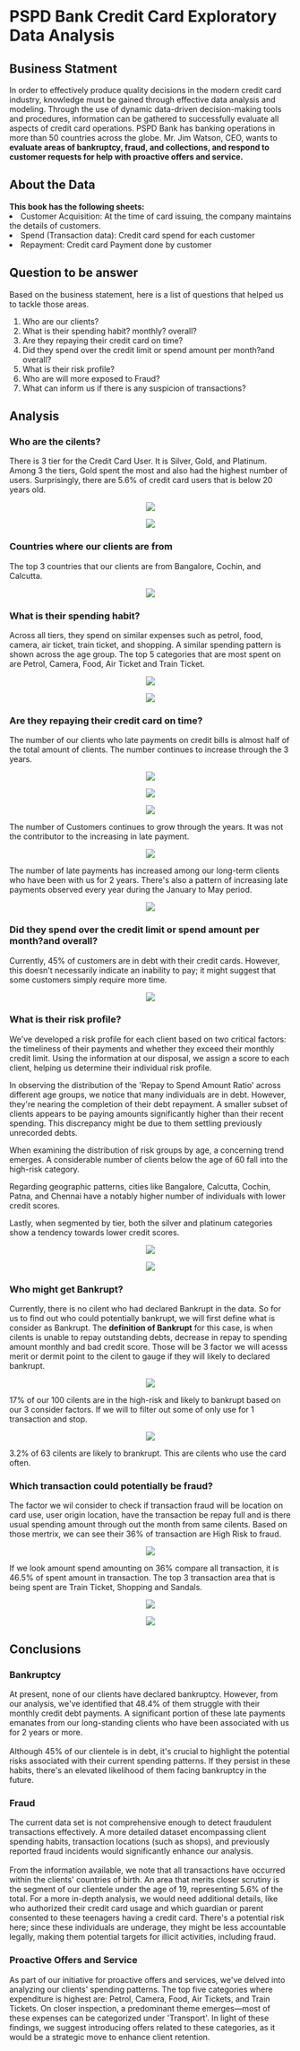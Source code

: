 <h1>PSPD Bank Credit Card Exploratory Data Analysis </h1> 

<h2>Business Statment</h2>
In order to effectively produce quality decisions in the modern credit card industry, knowledge
must be gained through effective data analysis and modeling. Through the use of dynamic data-driven decision-making tools and procedures, information can be gathered to successfully evaluate all aspects of credit card operations. PSPD Bank has banking operations in more than 50 countries across the globe. Mr. Jim Watson, CEO, wants to <b>evaluate areas of bankruptcy, fraud, and collections, and respond to customer requests for help with proactive offers and service.</b>

<h2>About the Data</h2>
<b>This book has the following sheets:</b>
  <li>Customer Acquisition: At the time of card issuing, the company maintains the details of customers.</li>
  <li>Spend (Transaction data): Credit card spend for each customer</li>
  <li>Repayment: Credit card Payment done by customer</li>

<h2>Question to be answer</h2>
Based on the business statement, here is a list of questions that helped us to tackle those areas.

<ol>
<li> Who are our clients? </li>
<li> What is their spending habit? monthly? overall? </li>
<li> Are they repaying their credit card on time?</li>
<li> Did they spend over the credit limit or spend amount per month?and overall?</li>
<li> What is their risk profile? </li>
<li> Who are will more exposed to Fraud? </li>
<li> What can inform us if there is any suspicion of transactions?</li>
</ol>

<h2>Analysis</h2>
<h3>Who are the cilents?</h3>
<p>There is 3 tier for the Credit Card User. It is Silver, Gold, and Platinum. Among 3 the tiers, Gold spent the most and also had the highest number of users. Surprisingly, there are 5.6% of credit card users that is below 20 years old.</p>
 
<p align="center">
  <img src="https://github.com/laysiong/Data-Analysis-Projects/assets/65546211/bb6a0d8a-6bd3-445a-a0fb-d507bc3b8337">
</p>

<p align="center">
  <img src="https://github.com/laysiong/Data-Analysis-Projects/assets/65546211/ad34315a-64a5-47dd-85c7-2b9bbb4cfdba">
</p>

<h3>Countries where our clients are from</h3>
<p>The top 3 countries that our clients are from Bangalore, Cochin, and Calcutta.</p>

<p align="center">
  <img src="https://github.com/laysiong/Data-Analysis-Projects/assets/65546211/4de9e33d-04f4-4f6e-992a-337bd617c45a">  
</p>

<h3>What is their spending habit? </h3>
<p>Across all tiers, they spend on similar expenses such as  petrol, food, camera, air ticket, train ticket, and shopping. A similar spending pattern is shown across the age group. The top 5 categories that are most spent on are Petrol, Camera, Food, Air Ticket and Train Ticket.</p>

<p align="center">
  <img src="https://github.com/laysiong/Data-Analysis-Projects/assets/65546211/ee319557-c8ce-48c9-8b42-e248a97b346f">
</p>
<p align="center">
  <img src="https://github.com/laysiong/Data-Analysis-Projects/assets/65546211/3db902a9-b5d7-40f5-9097-d043b91cb84e">
</p>

<!---![image](https://github.com/laysiong/Data-Analysis-Projects/assets/65546211/41083519-6e79-4500-9852-9fd2cda6e970)--->


<h3> Are they repaying their credit card on time?</h3>
<p>The number of our clients who late payments on credit bills is almost half of the total amount of clients. The number continues to increase through the 3 years. </p>

<!--- Pie Chart of % of Clients repaid on time monthly--->
<p align="center">
  <img src="https://github.com/laysiong/Data-Analysis-Projects/assets/65546211/e6038b10-ee93-4375-b92d-26882b7f0792">
</p>

<p align="center">
  <img src="https://github.com/laysiong/Data-Analysis-Projects/assets/65546211/7e8d9320-5ff8-4a59-999d-774e14593f22">
</p>

<p align="center">
  <img src="https://github.com/laysiong/Data-Analysis-Projects/assets/65546211/d3dcd5fc-04e2-4503-b81e-f07edbcd79e8">
</p>

<p> The number of Customers continues to grow through the years. It was not the contributor to the increasing in late payment.</p>

<p align="center">
  <img src="https://github.com/laysiong/Data-Analysis-Projects/assets/65546211/c315361b-3d62-4159-bc5e-6b72a0885ed9">
</p>


<p>The number of late payments has increased among our long-term clients who have been with us for 2 years. There's also a pattern of increasing late payments observed every year during the January to May period.</p>

<p align="center">
  <img src="https://github.com/laysiong/Data-Analysis-Projects/assets/65546211/3619e041-fa20-4938-99b5-f7e135762b4d">
</p>

<h3>Did they spend over the credit limit or spend amount per month?and overall?</h3>
<p> Currently, 45% of customers are in debt with their credit cards. However, this doesn't necessarily indicate an inability to pay; it might suggest that some customers simply require more time. </p>

<p align="center">
  <img src="https://github.com/laysiong/Data-Analysis-Projects/assets/65546211/ecde6d90-a278-4959-87b5-24ebe9d83ea9">
</p>

<h3> What is their risk profile? </h3>
<p> We've developed a risk profile for each client based on two critical factors: the timeliness of their payments and whether they exceed their monthly credit limit. Using the information at our disposal, we assign a score to each client, helping us determine their individual risk profile.

In observing the distribution of the 'Repay to Spend Amount Ratio' across different age groups, we notice that many individuals are in debt. However, they're nearing the completion of their debt repayment. A smaller subset of clients appears to be paying amounts significantly higher than their recent spending. This discrepancy might be due to them settling previously unrecorded debts.

When examining the distribution of risk groups by age, a concerning trend emerges. A considerable number of clients below the age of 60 fall into the high-risk category.

Regarding geographic patterns, cities like Bangalore, Calcutta, Cochin, Patna, and Chennai have a notably higher number of individuals with lower credit scores.

Lastly, when segmented by tier, both the silver and platinum categories show a tendency towards lower credit scores.
</p>

<p align="center">
  <img src="https://github.com/laysiong/Data-Analysis-Projects/assets/65546211/c701aad8-9a47-4de4-8d4a-d152e30bedb0">
</p>

<p align="center">
  <!---<img src="https://github.com/laysiong/Data-Analysis-Projects/assets/65546211/5770bde9-2aac-4321-adbf-9dccc2224c0b">--->
  <img src="https://github.com/laysiong/Data-Analysis-Projects/assets/65546211/eb36ac16-9c0a-4560-aeea-92fd2e53600f">
</p>

<h3> Who might get Bankrupt? </h3>
<p> Currently, there is no cilent who had declared Bankrupt in the data. So for us to find out who could potentially bankrupt, we will first define what is consider as Bankrupt. The <b>definition of Bankrupt</b> for this case, is when cilents is unable to repay outstanding debts, decrease in repay to spending amount monthly and bad credit score. Those will be 3 factor we will acesss merit or dermit point to the cilent to gauge if they will likely to declared bankrupt.
</p>

<p align="center">
  <img src="https://github.com/laysiong/Data-Analysis-Projects/assets/65546211/8c6e2e56-5566-4d0a-841b-c64180b29570">
</p>
17% of our 100 cilents are in the high-risk and likely to bankrupt based on our 3 consider factors. If we will to filter out some of only use for 1 transaction and stop.

<p align="center">
  <img src="https://github.com/laysiong/Data-Analysis-Projects/assets/65546211/5dc7e751-7abc-4202-84ef-f972da0df7fe">
</p>
3.2% of 63 cilents are likely to brankrupt. This are cilents who use the card often.


<h3> Which transaction could potentially be fraud? </h3>
<p> The factor we wil consider to check if transaction fraud will be location on card use, user origin location, have the transaction be repay full and is there usual spending amount through out the month from same cilents. Based on those mertrix, we can see their 36% of transaction are High Risk to fraud.
</p>

<p align="center">
  <img src="https://github.com/laysiong/Data-Analysis-Projects/assets/65546211/6f0f90de-7434-4306-adad-3e555ae12d6a">
</p>

If we look amount spend amounting on 36% compare all transaction, it is 46.5% of spent amount in transaction. The top 3 transaction area that is being spent are Train Ticket, Shopping and Sandals.

<p align="center">
  <img src="https://github.com/laysiong/Data-Analysis-Projects/assets/65546211/e9536e5b-0b70-4533-bf41-566378194c5a">
</p>
<p align="center">
  <img src="https://github.com/laysiong/Data-Analysis-Projects/assets/65546211/2f630f9f-5f34-4720-84e4-5eed765a1b89">
  <!---<img src="https://github.com/laysiong/Data-Analysis-Projects/assets/65546211/037cfb79-7d24-4dfa-aa30-f37b0fa0b476">--->
</p>

<h2>Conclusions</h2>

<h3>Bankruptcy</h3>
<p>At present, none of our clients have declared bankruptcy. However, from our analysis, we've identified that 48.4% of them struggle with their monthly credit debt payments. A significant portion of these late payments emanates from our long-standing clients who have been associated with us for 2 years or more.
<br></br>
Although 45% of our clientele is in debt, it's crucial to highlight the potential risks associated with their current spending patterns. If they persist in these habits, there's an elevated likelihood of them facing bankruptcy in the future.</p>

<h3>Fraud</h3>
<p>The current data set is not comprehensive enough to detect fraudulent transactions effectively. A more detailed dataset encompassing client spending habits, transaction locations (such as shops), and previously reported fraud incidents would significantly enhance our analysis.
<br></br>
From the information available, we note that all transactions have occurred within the clients' countries of birth. An area that merits closer scrutiny is the segment of our clientele under the age of 19, representing 5.6% of the total. For a more in-depth analysis, we would need additional details, like who authorized their credit card usage and which guardian or parent consented to these teenagers having a credit card. There's a potential risk here; since these individuals are underage, they might be less accountable legally, making them potential targets for illicit activities, including fraud.</p>

<h3>Proactive Offers and Service</h3>
<p>As part of our initiative for proactive offers and services, we've delved into analyzing our clients' spending patterns. The top five categories where expenditure is highest are: Petrol, Camera, Food, Air Tickets, and Train Tickets. On closer inspection, a predominant theme emerges—most of these expenses can be categorized under 'Transport'. In light of these findings, we suggest introducing offers related to these categories, as it would be a strategic move to enhance client retention.</p>
